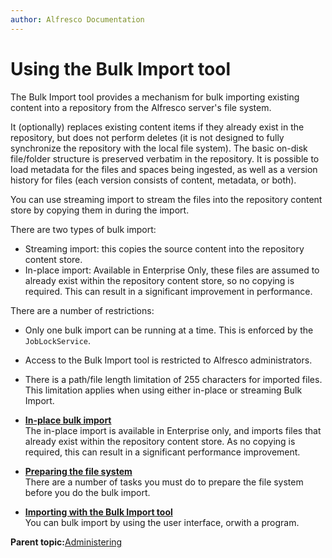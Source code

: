 ```yaml
---
author: Alfresco Documentation
---
```


# Using the Bulk Import tool

The Bulk Import tool provides a mechanism for bulk importing existing content into a repository from the Alfresco server's file system.

It \(optionally\) replaces existing content items if they already exist in the repository, but does not perform deletes \(it is not designed to fully synchronize the repository with the local file system\). The basic on-disk file/folder structure is preserved verbatim in the repository. It is possible to load metadata for the files and spaces being ingested, as well as a version history for files \(each version consists of content, metadata, or both\).

You can use streaming import to stream the files into the repository content store by copying them in during the import.

There are two types of bulk import:

-   Streaming import: this copies the source content into the repository content store.
-   In-place import: Available in Enterprise Only, these files are assumed to already exist within the repository content store, so no copying is required. This can result in a significant improvement in performance.

There are a number of restrictions:

-   Only one bulk import can be running at a time. This is enforced by the `JobLockService`.
-   Access to the Bulk Import tool is restricted to Alfresco administrators.
-   There is a path/file length limitation of 255 characters for imported files. This limitation applies when using either in-place or streaming Bulk Import.

-   **[In-place bulk import](../concepts/bulk-import-in-place.md)**  
The in-place import is available in Enterprise only, and imports files that already exist within the repository content store. As no copying is required, this can result in a significant performance improvement.
-   **[Preparing the file system](../concepts/bulk-import-prepare-filesystem.md)**  
There are a number of tasks you must do to prepare the file system before you do the bulk import.
-   **[Importing with the Bulk Import tool](../concepts/bulk-import-importing.md)**  
You can bulk import by using the user interface, orwith a program.

**Parent topic:**[Administering](../concepts/ch-administering.md)

